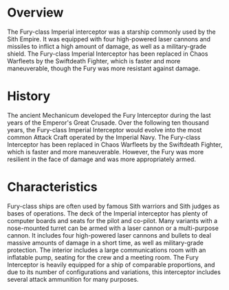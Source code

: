 # Overview

The Fury-class Imperial interceptor was a starship commonly used by the Sith Empire.
It was equipped with four high-powered laser cannons and missiles to inflict a high amount of damage, as well as a military-grade shield.
The Fury-class Imperial Interceptor has been replaced in Chaos Warfleets by the Swiftdeath Fighter, which is faster and more maneuverable, though the Fury was more resistant against damage.

# History

The ancient Mechanicum developed the Fury Interceptor during the last years of the Emperor's Great Crusade.
Over the following ten thousand years, the Fury-class Imperial Interceptor would evolve into the most common Attack Craft operated by the Imperial Navy.
The Fury-class Interceptor has been replaced in Chaos Warfleets by the Swiftdeath Fighter, which is faster and more maneuverable.
However, the Fury was more resilient in the face of damage and was more appropriately armed.

# Characteristics

Fury-class ships are often used by famous Sith warriors and Sith judges as bases of operations.
The deck of the Imperial interceptor has plenty of computer boards and seats for the pilot and co-pilot.
Many variants with a nose-mounted turret can be armed with a laser cannon or a multi-purpose cannon.
It includes four high-powered laser cannons and bullets to deal massive amounts of damage in a short time, as well as military-grade protection.
The interior includes a large communications room with an inflatable pump, seating for the crew and a meeting room.
The Fury Interceptor is heavily equipped for a ship of comparable proportions, and due to its number of configurations and variations, this interceptor includes several attack ammunition for many purposes.
